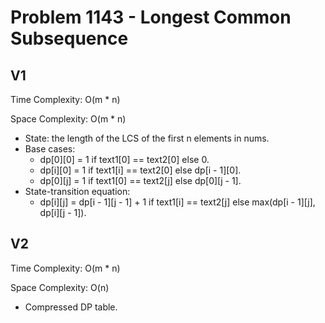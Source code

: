 # Problem 1143 - Longest Common Subsequence

## V1

Time Complexity: O(m * n)

Space Complexity: O(m * n)

- State: the length of the LCS of the first n elements in nums.
- Base cases:
    - dp[0][0] = 1 if text1[0] == text2[0] else 0.
    - dp[i][0] = 1 if text1[i] == text2[0] else dp[i - 1][0].
    - dp[0][j] = 1 if text1[0] == text2[j] else dp[0][j - 1].
- State-transition equation:
    - dp[i][j] = dp[i - 1][j - 1] + 1 if text1[i] == text2[j] else max(dp[i - 1][j], dp[i][j - 1]).

## V2

Time Complexity: O(m * n)

Space Complexity: O(n)

- Compressed DP table.
